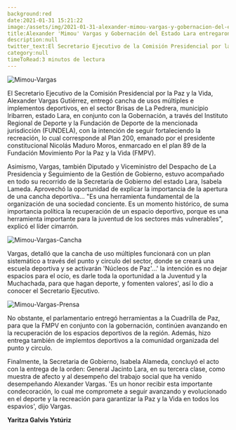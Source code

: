 ```yaml
---
background:red
date:2021-01-31 15:21:22
image:/assets/img/2021-01-31-alexander-mimou-vargas-y-gobernacion-del-estado-lara-entregaron-cancha-de-usos-multiples/img-1.jpg
title:Alexander 'Mimou' Vargas y Gobernación del Estado Lara entregaron cancha de usos múltiples
description:null
twitter_text:El Secretario Ejecutivo de la Comisión Presidencial por la Paz y la Vida, Alexander Vargas Gutiérrez, entregó cancha de usos múltiples e implementos deportivos
category:null
timeToRead:3 minutos de lectura
---
```


![Mimou-Vargas](/assets/img/2021-01-31-alexander-mimou-vargas-y-gobernacion-del-estado-lara-entregaron-cancha-de-usos-multiples/img-1.jpg)

El Secretario Ejecutivo de la Comisión Presidencial por la Paz y la Vida, Alexander Vargas Gutiérrez, entregó cancha de usos múltiples e implementos deportivos, en el sector Brisas de La Pedrera, municipio Iribarren, estado Lara, en conjunto con la Gobernación, a través del Instituto Regional de Deporte y la Fundación de Deporte de la mencionada jurisdicción (FUNDELA), con la intención de seguir fortaleciendo la recreación, lo cual corresponde al Plan 200, emanado por el presidente constitucional Nicolás Maduro Moros, enmarcado en el plan 89 de la Fundación Movimiento Por la Paz y la Vida (FMPV).

Asimismo, Vargas, también Diputado y Viceministro del Despacho de La Presidencia y Seguimiento de la Gestión de Gobierno, estuvo acompañado en todo su recorrido de la Secretaría de Gobierno del estado Lara, Isabela Lameda. Aprovechó la oportunidad de explicar la importancia de la apertura de una cancha deportiva... "Es una herramienta fundamental de la organización de una sociedad conciente. Es un momento histórico, de suma importancia política la recuperación de un espacio deportivo, porque es una herramienta importante para la juventud de los sectores más vulnerables", explicó el líder cimarrón. 

![Mimou-Vargas-Cancha](/assets/img/2021-01-31-alexander-mimou-vargas-y-gobernacion-del-estado-lara-entregaron-cancha-de-usos-multiples/img-3.jpg)


Vargas, detalló que la cancha de uso múltiples funcionará con un plan sistemático a través del punto y circulo del sector, donde se creará una escuela deportiva y se activarán 'Núcleos de Paz'...' la intención es no dejar espacios para el ocio, es darle toda la oportunidad a la Juventud y la Muchachada, para que hagan deporte, y fomenten valores', así lo dio a conocer el Secretario Ejecutivo. 

![Mimou-Vargas-Prensa](/assets/img/2021-01-31-alexander-mimou-vargas-y-gobernacion-del-estado-lara-entregaron-cancha-de-usos-multiples/img-2.jpg)


No obstante, el parlamentario entregó herramientas a la Cuadrilla de Paz, para que la FMPV en conjunto con la gobernación, continúen avanzando en la recuperación de los espacios deportivos de la región. Además, hizo entrega también de implemtos deportivos a la comunidad organizada del punto y circulo.

Finalmente, la Secretaria de Gobierno, Isabela Alameda, concluyó el acto con la entrega de la orden: General Jacinto Lara, en su tercera clase, como muestra de afecto y al desempeño del trabajo social que ha venido desempeñando Alexander Vargas. 'Es un honor recibir esta importante condecoración, lo cual me compromete a seguir avanzando y evolucionado en el deporte y la recreación para garantizar la Paz y la Vida en todos los espavios', dijo Vargas.

**Yaritza Galvis Ystúriz**
